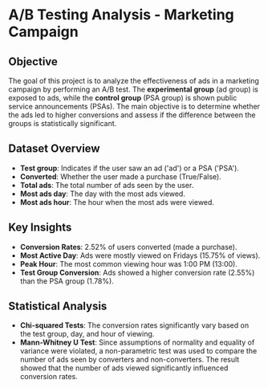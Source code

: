 # A/B Testing Analysis - Marketing Campaign

## Objective

The goal of this project is to analyze the effectiveness of ads in a marketing campaign by performing an A/B test. The **experimental group** (ad group) is exposed to ads, while the **control group** (PSA group) is shown public service announcements (PSAs). The main objective is to determine whether the ads led to higher conversions and assess if the difference between the groups is statistically significant.

## Dataset Overview

- **Test group**: Indicates if the user saw an ad ('ad') or a PSA ('PSA').
- **Converted**: Whether the user made a purchase (True/False).
- **Total ads**: The total number of ads seen by the user.
- **Most ads day**: The day with the most ads viewed.
- **Most ads hour**: The hour when the most ads were viewed.

## Key Insights

- **Conversion Rates**: 2.52% of users converted (made a purchase).
- **Most Active Day**: Ads were mostly viewed on Fridays (15.75% of views).
- **Peak Hour**: The most common viewing hour was 1:00 PM (13:00).
- **Test Group Conversion**: Ads showed a higher conversion rate (2.55%) than the PSA group (1.78%).

## Statistical Analysis

- **Chi-squared Tests**: The conversion rates significantly vary based on the test group, day, and hour of viewing.
- **Mann-Whitney U Test**: Since assumptions of normality and equality of variance were violated, a non-parametric test was used to compare the number of ads seen by converters and non-converters. The result showed that the number of ads viewed significantly influenced conversion rates.
